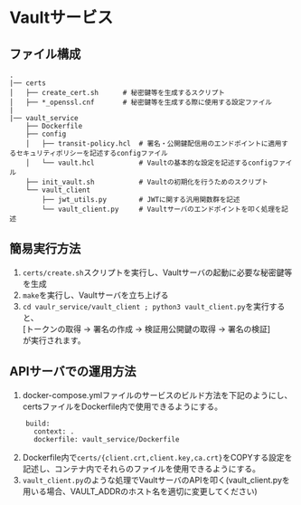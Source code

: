 # Vaultサービス

## ファイル構成
```
.
|── certs
│   ├── create_cert.sh      # 秘密鍵等を生成するスクリプト
│   ├── *_openssl.cnf       # 秘密鍵等を生成する際に使用する設定ファイル
|
|── vault_service
    ├── Dockerfile
    ├── config
    │   ├── transit-policy.hcl  # 署名・公開鍵配信用のエンドポイントに適用するセキュリティポリシーを記述するconfigファイル
    │   └── vault.hcl           # Vaultの基本的な設定を記述するconfigファイル
    ├── init_vault.sh           # Vaultの初期化を行うためのスクリプト
    └── vault_client
        ├── jwt_utils.py        # JWTに関する汎用関数群を記述
        └── vault_client.py     # Vaultサーバのエンドポイントを叩く処理を記述
```

## 簡易実行方法
1. `certs/create.sh`スクリプトを実行し、Vaultサーバの起動に必要な秘密鍵等を生成
2. `make`を実行し、Vaultサーバを立ち上げる
3. `cd vaulr_service/vault_client ; python3 vault_client.py`を実行すると、\
    [トークンの取得 -> 署名の作成 -> 検証用公開鍵の取得 -> 署名の検証] \
    が実行されます。

## APIサーバでの運用方法
1. docker-compose.ymlファイルのサービスのビルド方法を下記のようにし、certsファイルをDockerfile内で使用できるようにする。
```
    build:
      context: .
      dockerfile: vault_service/Dockerfile
```
2. Dockerfile内で`certs/{client.crt,client.key,ca.crt}`をCOPYする設定を記述し、コンテナ内でそれらのファイルを使用できるようにする。
3. `vault_client.py`のような処理でVaultサーバのAPIを叩く(vault_client.pyを用いる場合、VAULT_ADDRのホスト名を適切に変更してください)

